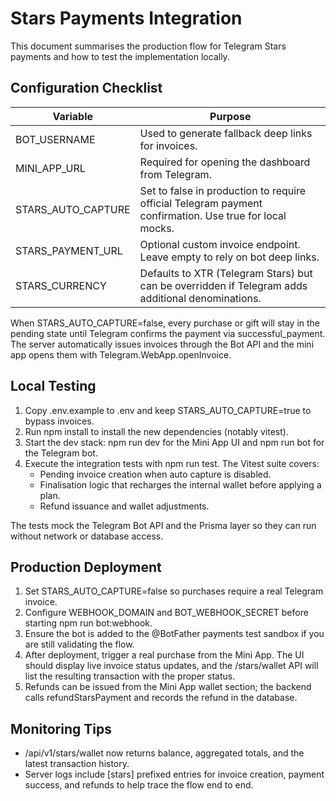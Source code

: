 # Stars Payments Integration

This document summarises the production flow for Telegram Stars payments and how to test the implementation locally.

## Configuration Checklist

| Variable | Purpose |
| --- | --- |
| BOT_USERNAME | Used to generate fallback deep links for invoices. |
| MINI_APP_URL | Required for opening the dashboard from Telegram. |
| STARS_AUTO_CAPTURE | Set to false in production to require official Telegram payment confirmation. Use true for local mocks. |
| STARS_PAYMENT_URL | Optional custom invoice endpoint. Leave empty to rely on bot deep links. |
| STARS_CURRENCY | Defaults to XTR (Telegram Stars) but can be overridden if Telegram adds additional denominations. |

When STARS_AUTO_CAPTURE=false, every purchase or gift will stay in the pending state until Telegram confirms the payment via successful_payment. The server automatically issues invoices through the Bot API and the mini app opens them with Telegram.WebApp.openInvoice.

## Local Testing

1. Copy .env.example to .env and keep STARS_AUTO_CAPTURE=true to bypass invoices.
2. Run npm install to install the new dependencies (notably vitest).
3. Start the dev stack: npm run dev for the Mini App UI and npm run bot for the Telegram bot.
4. Execute the integration tests with npm run test. The Vitest suite covers:
   - Pending invoice creation when auto capture is disabled.
   - Finalisation logic that recharges the internal wallet before applying a plan.
   - Refund issuance and wallet adjustments.

The tests mock the Telegram Bot API and the Prisma layer so they can run without network or database access.

## Production Deployment

1. Set STARS_AUTO_CAPTURE=false so purchases require a real Telegram invoice.
2. Configure WEBHOOK_DOMAIN and BOT_WEBHOOK_SECRET before starting npm run bot:webhook.
3. Ensure the bot is added to the @BotFather payments test sandbox if you are still validating the flow.
4. After deployment, trigger a real purchase from the Mini App. The UI should display live invoice status updates, and the /stars/wallet API will list the resulting transaction with the proper status.
5. Refunds can be issued from the Mini App wallet section; the backend calls refundStarsPayment and records the refund in the database.

## Monitoring Tips

- /api/v1/stars/wallet now returns balance, aggregated totals, and the latest transaction history.
- Server logs include [stars] prefixed entries for invoice creation, payment success, and refunds to help trace the flow end to end.
